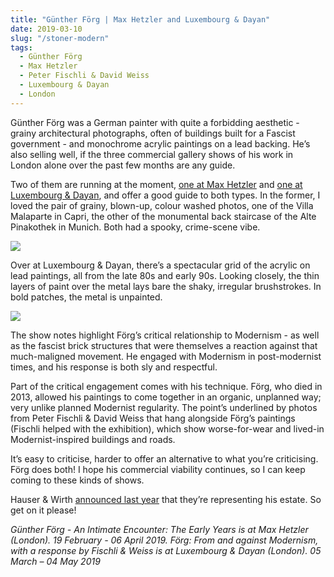 ```yaml
---
title: "Günther Förg | Max Hetzler and Luxembourg & Dayan"
date: 2019-03-10
slug: "/stoner-modern"
tags:
  - Günther Förg
  - Max Hetzler
  - Peter Fischli & David Weiss
  - Luxembourg & Dayan
  - London
---
```


Günther Förg was a German painter with quite a forbidding aesthetic - grainy architectural photographs, often of buildings built for a Fascist government - and monochrome acrylic paintings on a lead backing. He’s also selling well, if the three commercial gallery shows of his work in London alone over the past few months are any guide.

Two of them are running at the moment, [one at Max Hetzler](https://www.maxhetzler.com/exhibitions/gunther-forg-intimate-encounter-early-years-2019) and [one at Luxembourg & Dayan](https://www.luxembourgdayan.com/exhibitions/64/works/), and offer a good guide to both types. In the former, I loved the pair of grainy, blown-up, colour washed photos, one of the Villa Malaparte in Capri, the other of the monumental back staircase of the Alte Pinakothek in Munich. Both had a spooky, crime-scene vibe.

![](/forg-hetzler-1.jpg)

Over at Luxembourg & Dayan, there’s a spectacular grid of the acrylic on lead paintings, all from the late 80s and early 90s. Looking closely, the thin layers of paint over the metal lays bare the shaky, irregular brushstrokes. In bold patches, the metal is unpainted.

![](/forg-hetzler-2.jpg)

The show notes highlight Förg’s critical relationship to Modernism - as well as the fascist brick structures that were themselves a reaction against that much-maligned movement. He engaged with Modernism in post-modernist times, and his response is both sly and respectful.

Part of the critical engagement comes with his technique. Förg, who died in 2013, allowed his paintings to come together in an organic, unplanned way; very unlike planned Modernist regularity. The point’s underlined by photos from Peter Fischli & David Weiss that hang alongside Förg’s paintings (Fischli helped with the exhibition), which show worse-for-wear and lived-in Modernist-inspired buildings and roads.

It’s easy to criticise, harder to offer an alternative to what you’re criticising. Förg does both! I hope his commercial viability continues, so I can keep coming to these kinds of shows.

Hauser & Wirth [announced last year](http://www.artnews.com/2018/06/01/hauser-wirth-now-represents-estate-gunther-forg/) that they’re representing his estate. So get on it please!

*Günther Förg - An Intimate Encounter: The Early Years is at Max Hetzler (London). 19 February - 06 April 2019. Förg: From and against Modernism, with a response by Fischli & Weiss is at Luxembourg & Dayan (London).  05 March – 04 May 2019*
